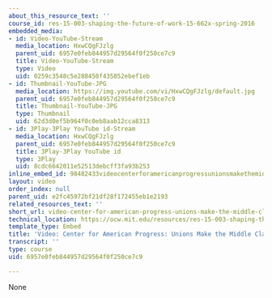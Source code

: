 ```yaml
---
about_this_resource_text: ''
course_id: res-15-003-shaping-the-future-of-work-15-662x-spring-2016
embedded_media:
- id: Video-YouTube-Stream
  media_location: HxwCQgFJzlg
  parent_uid: 6957e0feb844957d29564f0f250ce7c9
  title: Video-YouTube-Stream
  type: Video
  uid: 0259c3548c5e288450f435852ebef1eb
- id: Thumbnail-YouTube-JPG
  media_location: https://img.youtube.com/vi/HxwCQgFJzlg/default.jpg
  parent_uid: 6957e0feb844957d29564f0f250ce7c9
  title: Thumbnail-YouTube-JPG
  type: Thumbnail
  uid: 62d3d0ef5b964f0c0eb8aab12cca8313
- id: 3Play-3Play YouTube id-Stream
  media_location: HxwCQgFJzlg
  parent_uid: 6957e0feb844957d29564f0f250ce7c9
  title: 3Play-3Play YouTube id
  type: 3Play
  uid: 8cdc6642011e52513debcff3fa93b253
inline_embed_id: 98482433videocenterforamericanprogressunionsmakethemiddleclass48024292
layout: video
order_index: null
parent_uid: e2fc45972bf21df28f172455eb1e2193
related_resources_text: ''
short_url: video-center-for-american-progress-unions-make-the-middle-class-2
technical_location: https://ocw.mit.edu/resources/res-15-003-shaping-the-future-of-work-15-662x-spring-2016/the-worker-voice-and-advocacy/for-more-information-2/video-center-for-american-progress-unions-make-the-middle-class-2
template_type: Embed
title: 'Video: Center for American Progress: Unions Make the Middle Class'
transcript: ''
type: course
uid: 6957e0feb844957d29564f0f250ce7c9

---
```

None